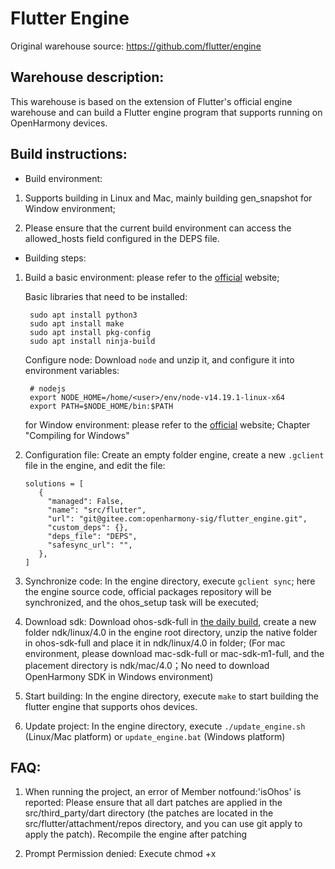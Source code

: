 Flutter Engine
==============

Original warehouse source: https://github.com/flutter/engine

## Warehouse description:
This warehouse is based on the extension of Flutter's official engine warehouse and can build a Flutter engine program that supports running on OpenHarmony devices.

## Build instructions:

* Build environment:
1. Supports building in Linux and Mac, mainly building gen_snapshot for Window environment;

2. Please ensure that the current build environment can access the allowed_hosts field configured in the DEPS file.

* Building steps:
1. Build a basic environment: please refer to the [official](https://github.com/flutter/flutter/wiki/Setting-up-the-Engine-development-environment) website;

   Basic libraries that need to be installed:

   ```
    sudo apt install python3
    sudo apt install make
    sudo apt install pkg-config
    sudo apt install ninja-build
   ```

   Configure node: Download `node` and unzip it, and configure it into environment variables:

   ```
    # nodejs
    export NODE_HOME=/home/<user>/env/node-v14.19.1-linux-x64
    export PATH=$NODE_HOME/bin:$PATH
   ```

   for Window environment: please refer to the [official](https://github.com/flutter/flutter/wiki/Compiling-the-engine#compiling-for-windows) website;
   Chapter "Compiling for Windows"

2. Configuration file: Create an empty folder engine, create a new `.gclient` file in the engine, and edit the file:

   ```
   solutions = [
      {
        "managed": False,
        "name": "src/flutter",
        "url": "git@gitee.com:openharmony-sig/flutter_engine.git",
        "custom_deps": {},
        "deps_file": "DEPS",
        "safesync_url": "",
      },
   ]
   ```

3. Synchronize code: In the engine directory, execute `gclient sync`; here the engine source code, official packages repository will be synchronized, and the ohos_setup task will be executed;

4. Download sdk: Download ohos-sdk-full in [the daily build](http://ci.openharmony.cn/workbench/cicd/dailybuild/dailylist), create a new folder ndk/linux/4.0 in the engine root directory, unzip the native folder in ohos-sdk-full and place it in ndk/linux/4.0 in folder;
(For mac environment, please download mac-sdk-full or mac-sdk-m1-full, and the placement directory is ndk/mac/4.0；No need to download OpenHarmony SDK in Windows environment)

5. Start building: In the engine directory, execute `make` to start building the flutter engine that supports ohos devices.
   
6. Update project: In the engine directory, execute `./update_engine.sh` (Linux/Mac platform) or `update_engine.bat` (Windows platform)

## FAQ:
1. When running the project, an error of Member notfound:'isOhos' is reported: Please ensure that all dart patches are applied in the src/third_party/dart directory (the patches are located in the src/flutter/attachment/repos directory, and you can use git apply to apply the patch). Recompile the engine after patching
   
2. Prompt Permission denied: Execute chmod +x <script file> to add execution permissions

3. Compile the engine in debug/release/profile mode separately: edit ohos.sh (Linux and Mac platforms) under the config function, or ohos.bat (Windows platform) to configure the corresponding compilation mode, and execute `make`


## Embedding layer code construction guide

1. Edit shell/platform/ohos/flutter_embedding/local.properties:

     ```
     sdk.dir=<OpenHarmony sdk directory>
     nodejs.dir=<nodejs sdk directory>
     ```

2. In the shell/platform/ohos/flutter_embedding directory, execute

     ```
     ./hvigorw --mode module -p module=flutter@default -p product=default assembleHar --no-daemon
     ```



3. The har file output path is: shell/platform/ohos/flutter_embedding/flutter/build

ps: If you are using the Beta version of DevEco Studio and encounter the error "must have required property 'compatibleSdkVersion', location: build-profile.json5:17:11" when compiling the project, please refer to the "DevEco Studio Environment Configuration Guide." docx》Chapter '6 Creating Projects and Running Hello World' [Configuration Plugin] Modify the shell/platform/ohos/flutter_embedding/hvigor/hvigor-config.json5 file.